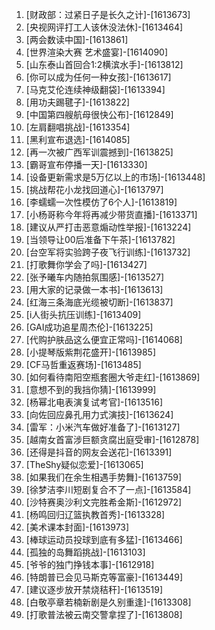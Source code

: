 
1. [财政部：过紧日子是长久之计]-[1613673]
1. [央视网评打工人该休没法休]-[1613464]
1. [两会数读中国]-[1613861]
1. [世界渲染大赛 艺术盛宴]-[1614090]
1. [山东泰山首回合1:2横滨水手]-[1613812]
1. [你可以成为任何一种女孩]-[1613617]
1. [马克艾伦连续神级翻袋]-[1613394]
1. [用功夫踢毽子]-[1613822]
1. [中国第四艘航母很快公布]-[1612849]
1. [左肩翻唱挑战]-[1613354]
1. [黑利宣布退选]-[1614085]
1. [再一次被广西军训震撼到]-[1613825]
1. [霸哥宣布停播一天]-[1613330]
1. [设备更新需求是5万亿以上的市场]-[1613448]
1. [挑战帮花小龙找回道心]-[1613797]
1. [李蠕蠕一次性模仿了6个人]-[1613819]
1. [小杨哥称今年将再减少带货直播]-[1613371]
1. [建议从严打击恶意煽动性举报]-[1613224]
1. [当领导让00后准备下午茶]-[1613782]
1. [台空军将实验跨子夜飞行训练]-[1613732]
1. [打歌舞你学会了吗]-[1613427]
1. [张予曦车内随拍氛围感]-[1613527]
1. [用大家的记录做一本书]-[1613613]
1. [红海三条海底光缆被切断]-[1613837]
1. [i人街头抗压训练]-[1613409]
1. [GAI成功追星周杰伦]-[1613225]
1. [代购护肤品这么便宜正常吗]-[1614068]
1. [小提琴版紫荆花盛开]-[1613985]
1. [CF马哲重返赛场]-[1613485]
1. [如何看待南阳空瓶套圈大爷走红]-[1613869]
1. [意想不到的我挡你猜]-[1613999]
1. [杨幂北电表演复试考官]-[1613516]
1. [向佐回应鼻孔用力式演技]-[1613624]
1. [雷军：小米汽车做好准备了]-[1613127]
1. [越南女首富涉巨额贪腐出庭受审]-[1612878]
1. [还得是抖音的网友会送花]-[1613391]
1. [TheShy疑似恋爱]-[1613065]
1. [如果我们在余生相遇手势舞]-[1613759]
1. [徐梦洁李川短剧复合不了一点]-[1613584]
1. [沙特赛奥沙利文完胜希金斯]-[1612972]
1. [杨鸣回归辽篮执教首秀]-[1613328]
1. [美术课本封面]-[1613973]
1. [棒球运动员投球到底有多猛]-[1613466]
1. [孤独的岛舞蹈挑战]-[1613103]
1. [爷爷的独门挣钱本事]-[1612918]
1. [特朗普已会见马斯克等富豪]-[1613449]
1. [建议逐步放开禁烧秸秆]-[1613519]
1. [白敬亭章若楠新剧是久别重逢]-[1613308]
1. [打歌普法被云南交警拿捏了]-[1613808]